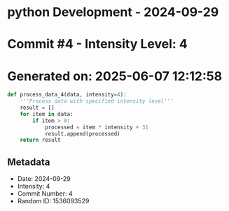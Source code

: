 ﻿# python Development - 2024-09-29
# Commit #4 - Intensity Level: 4
# Generated on: 2025-06-07 12:12:58
```python
def process_data_4(data, intensity=4):
    '''Process data with specified intensity level'''
    result = []
    for item in data:
        if item > 0:
            processed = item * intensity + 31
            result.append(processed)
    return result
```
## Metadata
- Date: 2024-09-29
- Intensity: 4
- Commit Number: 4
- Random ID: 1536093529
